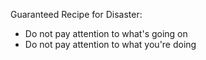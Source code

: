 Guaranteed Recipe for Disaster:

  * Do not pay attention to what's going on
  * Do not pay attention to what you're doing

